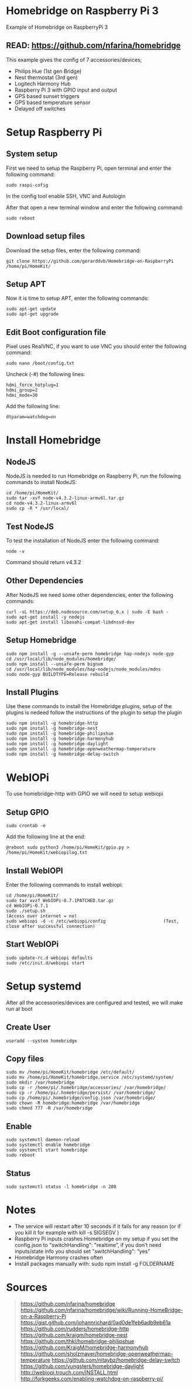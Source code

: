 # Homebridge on Raspberry Pi 3

Example of Homebridge on RaspberryPi 3

## READ: https://github.com/nfarina/homebridge

This example gives the config of 7 accessories/devices; 
- Philips Hue (1st gen Bridge)
- Nest thermostat (3rd gen)
- Logitech Harmony Hub
- Raspberry Pi 3 with GPIO input and output
- GPS based sunset triggers
- GPS based temperature sensor
- Delayed off switches


# Setup Raspberry Pi

## System setup

First we need to setup the Raspberry Pi, open terminal and enter the following command:

  ```
sudo raspi-cofig
  ```

In the config tool enable SSH, VNC and Autologin

After that open a new terminal window and enter the following command:

  ```
sudo reboot
  ```

## Download setup files

Download the setup files, enter the following command:
  
  ```
  git clone https://github.com/gerarddvb/Homebridge-on-RaspberryPi /home/pi/HomeKit/
  ```
  
## Setup APT

Now it is time to setup APT, enter the following commands:

  ```
  sudo apt-get update
  sudo apt-get upgrade
  ```

## Edit Boot configuration file

Pixel uses RealVNC, if you want to use VNC you should enter the following command:

  ```
  sudo nano /boot/config.txt
  ```
  
Uncheck (-#) the following lines:

```
hdmi_force_hotplug=1
hdmi_group=2
hdmi_mode=30
```

Add the following line:

```
dtparam=watchdog=on
```

# Install Homebridge

## NodeJS

NodeJS is needed to run Homebridge on Raspberry Pi, run the following commands to install NodeJS:

```
cd /home/pi/HomeKit/
sudo tar -xvf node-v4.3.2-linux-armv6l.tar.gz 
cd node-v4.3.2-linux-armv6l
sudo cp -R * /usr/local/
```

## Test NodeJS

To test the installation of NodeJS enter the following command:
```
node -v
```

Command should return v4.3.2

## Other Dependencies

After NodeJS we need some other dependencies, enter the following commands:
```
curl -sL https://deb.nodesource.com/setup_6.x | sudo -E bash -  
sudo apt-get install -y nodejs
sudo apt-get install libavahi-compat-libdnssd-dev
```
## Setup Homebridge

```
sudo npm install -g --unsafe-perm homebridge hap-nodejs node-gyp
cd /usr/local/lib/node_modules/homebridge/
sudo npm install --unsafe-perm bignum
cd /usr/local/lib/node_modules/hap-nodejs/node_modules/mdns
sudo node-gyp BUILDTYPE=Release rebuild
```

## Install Plugins

Use these commands to install the Homebridge plugins, setup of the plugins is nedeed follow the instructions of the plugin to setup the plugin

```
sudo npm install -g homebridge-http
sudo npm install -g homebridge-nest
sudo npm install -g homebridge-philipshue
sudo npm install -g homebridge-harmonyhub
sudo npm install -g homebridge-daylight
sudo npm install -g homebridge-openweathermap-temperature
sudo npm install -g homebridge-delay-switch
```

# WebIOPi

To use homebridge-http with GPIO we will need to setup webiopi

## Setup GPIO
```
sudo crontab -e
```

Add the following line at the end: 	
```
@reboot sudo python3 /home/pi/HomeKit/gpio.py > /home/pi/HomeKit/webiopilog.txt
```

## Install WebIOPI
Enter the following commands to install webiopi:
```
cd /home/pi/HomeKit/
sudo tar xvzf WebIOPi-0.7.1PATCHED.tar.gz
cd WebIOPi-0.7.1
sudo ./setup.sh										                (Access over internet = no)
sudo webiopi -d -c /etc/webiopi/config 						(Test, close after successful connection)
```
## Start WebIOPi
```
sudo update-rc.d webiopi defaults
sudo /etc/init.d/webiopi start
```

# Setup systemd

After all the accessories/devices are configured and tested, we will make run at boot

## Create User
```
useradd --system homebridge
```

## Copy files
```
sudo mv /home/pi/HomeKit/homebridge /etc/default/
sudo mv /home/pi/HomeKit/homebridge.service /etc/systemd/system/ 
sudo mkdir /var/homebridge
sudo cp -r /home/pi/.homebridge/accessories/ /var/homebridge/
sudo cp -r /home/pi/.homebridge/persist/ /var/homebridge/
sudo cp /home/pi/.homebridge/config.json /var/homebridge/
sudo chown -R homebridge:homebridge /var/homebridge
sudo chmod 777 -R /var/homebridge
```

## Enable
```
sudo systemctl daemon-reload
sudo systemctl enable homebridge
sudo systemctl start homebridge
sudo reboot
```

## Status
```
sudo systemctl status -l homebridge -n 200
```

# Notes
* The service will restart after 10 seconds if it fails for any reason (or if you kill it for example with kill -s SIGSEGV <pid>)
* Raspberry Pi inputs crashes Homebridge on my setup if you set the config.json to "switchHandling": "realtime”, if you don’t need inputs/state info you should set "switchHandling": “yes”
* Homebridge Harmony crashes often
* Install packages manually with: sudo npm install -g FOLDERNAME

# Sources
> https://github.com/nfarina/homebridge
> https://github.com/nfarina/homebridge/wiki/Running-HomeBridge-on-a-Raspberry-Pi
> https://gist.github.com/johannrichard/0ad0de1feb6adb9eb61a
> https://github.com/rudders/homebridge-http
> https://github.com/kraigm/homebridge-nest
> https://github.com/thkl/homebridge-philipshue
> https://github.com/KraigM/homebridge-harmonyhub
> https://github.com/sholzmayer/homebridge-openweathermap-temperature
> https://github.com/nitaybz/homebridge-delay-switch
> https://github.com/yungsters/homebridge-daylight
> http://webiopi.trouch.com/INSTALL.html
> http://forkgeeks.com/enabling-watchdog-on-raspberry-pi/

